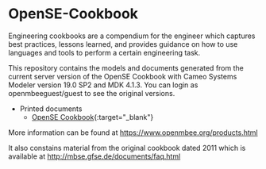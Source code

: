 # OpenSE-Cookbook
Engineering cookbooks are a compendium for the engineer which captures best practices, lessons learned, and provides guidance on how to use languages and tools to perform a certain engineering task.

This repository contains the models and documents generated from the current server version of the OpenSE Cookbook with Cameo Systems Modeler version 19.0 SP2 and MDK 4.1.3.
You can login as openmbeeguest/guest to see the original versions.

   * Printed documents
      * [OpenSE Cookbook](https://drive.google.com/drive/u/1/folders/1tEK1dyekfPCuQutaR6pC_U2zq3Z_b9L7){:target="_blank"}

More information can be found at https://www.openmbee.org/products.html

It also constains material from the original cookbook dated 2011 which is available at http://mbse.gfse.de/documents/faq.html

